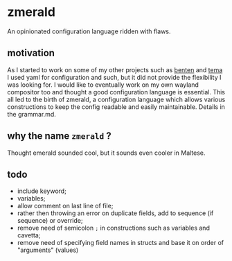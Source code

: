 # zmerald
An opinionated configuration language ridden with flaws.

## motivation
As I started to work on some of my other projects such as [benten](https://github.com/liabri/benten) and [tema](https://github.com/liabri/tema) I used yaml for configuration and such, but it did not provide the flexibility I was looking for. I would like to eventually work on my own wayland compositor too and thought a good configuration language is essential. This all led to the birth of zmerald, a configuration language which allows various constructions to keep the config readable and easily maintainable. Details in the grammar.md.

## why the name `zmerald` ?
Thought emerald sounded cool, but it sounds even cooler in Maltese.

## todo
- include keyword;
- variables;
- allow comment on last line of file;
- rather then throwing an error on duplicate fields, add to sequence (if sequence) or override;
- remove need of semicolon `;` in constructions such as variables and cavetta;
- remove need of specifying field names in structs and base it on order of "arguments" (values)